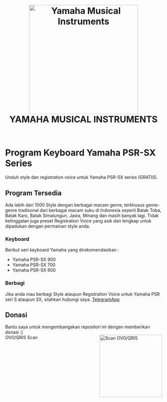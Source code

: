 <h1 align="center">
  <br>
  <a href="https://github.com/tarokeitaro/Yamaha_PSR-SX"><img src="https://external-content.duckduckgo.com/iu/?u=http%3A%2F%2Fwww.yamaha.com%2Fus%2Fcareers%2Fimages%2FYAMAHA-logo-color.png&f=1&nofb=1" alt="Yamaha Musical Instruments" width="350"></a>
  <br>
  YAMAHA MUSICAL INSTRUMENTS
  <br><br>
</h1>

# Program Keyboard Yamaha PSR-SX Series

Unduh style dan registration voice untuk Yamaha PSR-SX series (GRATIS).


## Program Tersedia

Ada lebih dari 1000 Style dengan berbagai macam genre, terkhusus genre-genre tradisonal dari berbagai macam suku di Indonesia seperti Batak Toba, Batak Karo, Batak Simalungun, Jawa, Minang dan masih banyak lagi. Tidak ketinggalan juga preset Registration Voice yang asik dan lengkap untuk dipadukan dengan permainan style anda.

### Keyboard

Berikut seri keyboard Yamaha yang direkomendasikan :

* Yamaha PSR-SX 900
* Yamaha PSR-SX 700
* Yamaha PSR-SX 600

### Berbagi

Jika anda mau berbagi Style ataupun Registration Voice untuk Yamaha PSR seri S ataupun SX, silahkan hubungi saya. [TelegramApp](https://t.me/k_tarro)

## Donasi

Bantu saya untuk mengembangakan repositori ini dengan memberikan donasi :)
<br>
OVO/QRIS Scan
<img src="https://cdn.discordapp.com/attachments/804558841189498930/927805157377466438/OVOKei.jpg" alt="Scan OVO/QRIS" align=right width="200"><br>
